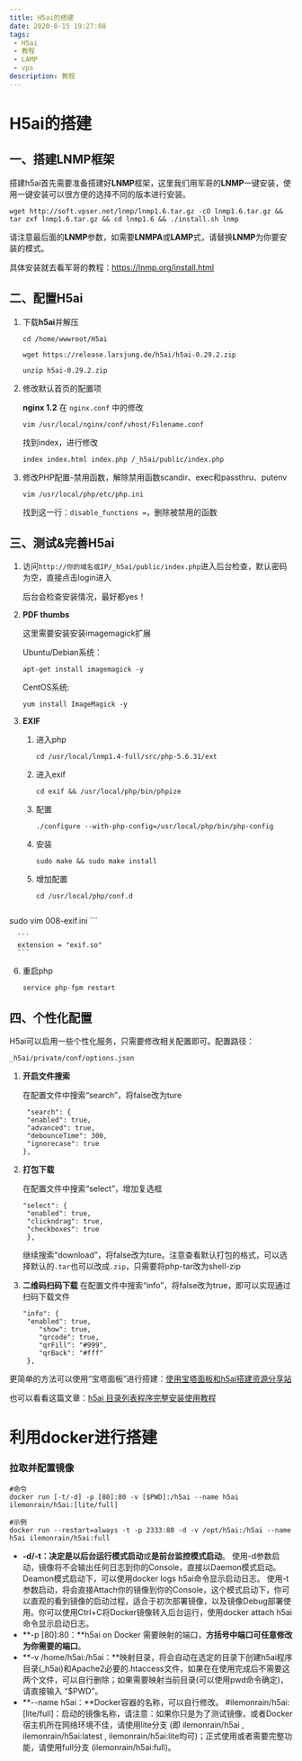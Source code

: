 ```yaml
---
title: H5ai的搭建
date: 2020-8-15 19:27:08
tags:
 - H5ai
 - 教程
 - LAMP
 - vps
description: 教程
---
```

# H5ai的搭建

## 一、搭建LNMP框架

搭建h5ai首先需要准备搭建好**LNMP**框架，这里我们用军哥的**LNMP**一键安装，使用一键安装可以很方便的选择不同的版本进行安装。

```linux
wget http://soft.vpser.net/lnmp/lnmp1.6.tar.gz -cO lnmp1.6.tar.gz && tar zxf lnmp1.6.tar.gz && cd lnmp1.6 && ./install.sh lnmp 
```

请注意最后面的**LNMP**参数，如需要**LNMPA**或**LAMP**式，请替换**LNMP**为你要安装的模式。     

具体安装就去看军哥的教程：https://lnmp.org/install.html

## 二、配置H5ai

1. 下载**h5ai**并解压

   ```linux
   cd /home/wwwroot/H5ai
   
   wget https://release.larsjung.de/h5ai/h5ai-0.29.2.zip
   
   unzip h5ai-0.29.2.zip
   ```

2. 修改默认首页的配置项

   **nginx 1.2** 在 `nginx.conf` 中的修改

   ```linux
   vim /usr/local/nginx/conf/vhost/Filename.conf
   ```

   找到index，进行修改

   ```linux
   index index.html index.php /_h5ai/public/index.php
   ```

3. 修改PHP配置-禁用函数，解除禁用函数scandir、exec和passthru、putenv

   ```linux
   vim /usr/local/php/etc/php.ini
   ```

   找到这一行：`disable_functions =`，删除被禁用的函数

## 三、测试&完善H5ai

1. 访问`http://你的域名或IP/_h5ai/public/index.php`进入后台检查，默认密码为空，直接点击login进入

   后台会检查安装情况，最好都yes！

2. **PDF thumbs**

   这里需要安装安装imagemagick扩展

   Ubuntu/Debian系统：

   ```linux
   apt-get install imagemagick -y
   ```

   CentOS系统:

   ```linux
   yum install ImageMagick -y
   ```

3. **EXIF**

   1. 进入php

      ```linux
      cd /usr/local/lnmp1.4-full/src/php-5.6.31/ext
      ```

   2. 进入exif

      ```linux
      cd exif && /usr/local/php/bin/phpize
      ```

   3. 配置

      ```linux
      ./configure --with-php-config=/usr/local/php/bin/php-config
      ```

   4. 安装

      ```linux
      sudo make && sudo make install
      ```

   5. 增加配置

      ```
      cd /usr/local/php/conf.d
      ```

      ```
sudo vim 008-exif.ini
      ```
      
      ```
      extension = "exif.so"
      ```
   
   6. 重启php
   
      ```
      service php-fpm restart
      ```
   

## 四、个性化配置

H5ai可以启用一些个性化服务，只需要修改相关配置即可。配置路径：

`_h5ai/private/conf/options.json`

1. **开启文件搜索**

   在配置文件中搜索“search”，将false改为ture

   ```linux
    "search": {
   	"enabled": true,
   	"advanced": true,
   	"debounceTime": 300,
   	"ignorecase": true
   },
   ```

2. **打包下载**

   在配置文件中搜索“select”，增加复选框

   ```linux
   "select": {
   	"enabled": true,     
   	"clickndrag": true,     
   	"checkboxes": true
    },
   ```

   继续搜索“download”，将false改为ture。注意查看默认打包的格式，可以选择默认的`.tar`也可以改成`.zip`，只需要将php-tar改为shell-zip

3. **二维码扫码下载**
   在配置文件中搜索“info”，将false改为true，即可以实现通过扫码下载文件

   ```linux
   "info": {
   	"enabled": true,
       "show": true,
       "qrcode": true,
       "qrFill": "#999",
       "qrBack": "#fff"
    },
   ```

更简单的方法可以使用“宝塔面板”进行搭建：[使用宝塔面板和h5ai搭建资源分享站](https://www.ratodo.com/article/h5ai-share.html/)

也可以看看这篇文章：[h5ai 目录列表程序完整安装使用教程](https://www.n-1.cn/29.html/)



# 利用docker进行搭建

### 拉取并配置镜像

```linux
#命令
docker run [-t/-d] -p [80]:80 -v [$PWD]:/h5ai --name h5ai ilemonrain/h5ai:[lite/full]

#示例
docker run --restart=always -t -p 2333:80 -d -v /opt/h5ai:/h5ai --name h5ai ilemonrain/h5ai:full
```

- **-d/-t：**决定是以**后台运行模式启动**或**是前台监控模式启动**。 使用-d参数启动，镜像将不会输出任何日志到你的Console，直接以Daemon模式启动。Deamon模式启动下，可以使用docker logs h5ai命令显示启动日志。 使用-t参数启动，将会直接Attach你的镜像到你的Console，这个模式启动下，你可以直观的看到镜像的启动过程，适合于初次部署镜像，以及镜像Debug部署使用。你可以使用Ctrl+C将Docker镜像转入后台运行，使用docker attach h5ai命令显示启动日志。 
- **-p [80]:80：**h5ai on Docker 需要映射的端口，**方括号中端口可任意修改为你需要的端口**。
- **-v /home/h5ai:/h5ai：**映射目录，将会自动在选定的目录下创建h5ai程序目录(_h5ai)和Apache2必要的.htaccess文件，如果在在使用完成后不需要这两个文件，可以自行删除；如果需要映射当前目录(可以使用pwd命令确定)，请直接输入 “$PWD”。 
- **--name h5ai：**Docker容器的名称，可以自行修改。 #ilemonrain/h5ai:[lite/full]：启动的镜像名称，请注意：如果你只是为了测试镜像，或者Docker宿主机所在网络环境不佳，请使用lite分支 (即 ilemonrain/h5ai , ilemonrain/h5ai:latest , ilemonrain/h5ai:lite均可)；正式使用或者需要完整功能，请使用full分支 (ilemonrain/h5ai:full)。